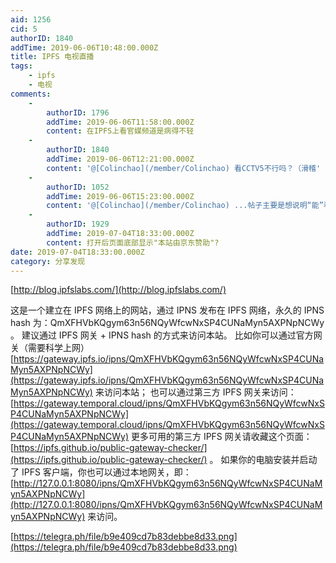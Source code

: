 ```yaml
---
aid: 1256
cid: 5
authorID: 1840
addTime: 2019-06-06T10:48:00.000Z
title: IPFS 电视直播
tags:
    - ipfs
    - 电视
comments:
    -
        authorID: 1796
        addTime: 2019-06-06T11:58:00.000Z
        content: 在IPFS上看官媒频道是病得不轻
    -
        authorID: 1840
        addTime: 2019-06-06T12:21:00.000Z
        content: '@[Colinchao](/member/Colinchao) 看CCTV5不行吗？（滑稽'
    -
        authorID: 1052
        addTime: 2019-06-06T15:23:00.000Z
        content: '@[Colinchao](/member/Colinchao) ...帖子主要是想说明“能”看，不是说非推荐你们在这儿看cctv'
    -
        authorID: 1929
        addTime: 2019-07-04T18:33:00.000Z
        content: 打开后页面底部显示"本站由京东赞助"?
date: 2019-07-04T18:33:00.000Z
category: 分享发现
---
```


[http://blog.ipfslabs.com/](http://blog.ipfslabs.com/)

这是一个建立在 IPFS 网络上的网站，通过 IPNS 发布在 IPFS 网络，永久的 IPNS hash 为：QmXFHVbKQgym63n56NQyWfcwNxSP4CUNaMyn5AXPNpNCWy 。 建议通过 IPFS 网关 + IPNS hash 的方式来访问本站。 比如你可以通过官方网关（需要科学上网） [https://gateway.ipfs.io/ipns/QmXFHVbKQgym63n56NQyWfcwNxSP4CUNaMyn5AXPNpNCWy](https://gateway.ipfs.io/ipns/QmXFHVbKQgym63n56NQyWfcwNxSP4CUNaMyn5AXPNpNCWy) 来访问本站； 也可以通过第三方 IPFS 网关来访问： [https://gateway.temporal.cloud/ipns/QmXFHVbKQgym63n56NQyWfcwNxSP4CUNaMyn5AXPNpNCWy](https://gateway.temporal.cloud/ipns/QmXFHVbKQgym63n56NQyWfcwNxSP4CUNaMyn5AXPNpNCWy) 更多可用的第三方 IPFS 网关请收藏这个页面： [https://ipfs.github.io/public-gateway-checker/](https://ipfs.github.io/public-gateway-checker/) 。 如果你的电脑安装并启动了 IPFS 客户端，你也可以通过本地网关，即： [http://127.0.0.1:8080/ipns/QmXFHVbKQgym63n56NQyWfcwNxSP4CUNaMyn5AXPNpNCWy](http://127.0.0.1:8080/ipns/QmXFHVbKQgym63n56NQyWfcwNxSP4CUNaMyn5AXPNpNCWy) 来访问。

[https://telegra.ph/file/b9e409cd7b83debbe8d33.png](https://telegra.ph/file/b9e409cd7b83debbe8d33.png)
